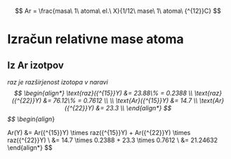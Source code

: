$$
Ar = \frac{masa\ 1\ atoma\ el.\ X}{1/12\ mase\ 1\ atoma\ {^{12}}C}
$$
# Izračun relativne mase atoma
## Iz Ar izotpov
*raz je razširjenost izotopa v naravi
$$
\begin{align*}
\text{raz}({^{15}}Y) &= 23.88\% = 0.2388 \\
\text{raz}({^{22}}Y) &= 76.12\% = 0.7612 \\
\\
\text{Ar}({^{15}}Y) &= 14.7 \\
\text{Ar}({^{22}}Y) &= 23.3 \\
\end{align*}
$$
$$
\begin{align*}

Ar(Y) &= Ar({^{15}}Y) \times raz({^{15}}Y) + Ar({^{22}}Y) \times raz({^{22}}Y)  \\
&= 14.7 \times 0.2388 + 23.3 \times 0.7612 \\
&= 21.24632
\end{align*}
$$
